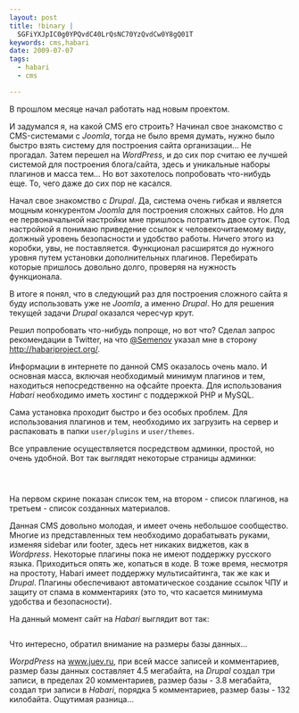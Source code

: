 ```yaml
--- 
layout: post
title: !binary |
  SGFiYXJpIC0g0YPQvdC40LrQsNC70YzQvdCw0Y8gQ01T
keywords: cms,habari
date: 2009-07-07
tags:
  - habari
  - cms

---
```

В прошлом месяце начал работать над новым проектом.

И задумался я, на какой CMS его строить? Начинал свое знакомство с CMS-системами с <em>Joomla</em>, тогда не было время думать, нужно было быстро взять систему для построения сайта организации... Не прогадал. Затем перешел на <em>WordPress</em>, и до сих пор считаю ее лучшей системой для построения блога/сайта, здесь и уникальные наборы плагинов и масса тем... Но вот захотелось попробовать что-нибудь еще. То, чего даже до сих пор не касался.

Начал свое знакомство с <em>Drupal</em>. Да, система очень гибкая и является мощным конкурентом <em>Joomla</em> для построения сложных сайтов. Но для ее первоначальной настройки мне пришлось потратить двое суток. Под настройкой я понимаю приведение ссылок к человекочитаемому виду, должный уровень безопасности и удобство работы. Ничего этого из коробки, увы, не поставляется. Функционал расширятся до нужного уровня путем установки дополнительных плагинов. Перебирать которые пришлось довольно долго, проверяя на нужность функционала.

В итоге я понял, что в следующий раз для построения сложного сайта я буду использовать уже не <em>Joomla</em>, а именно <em>Drupal</em>. Но для решения текущей задачи <em>Drupal</em> оказался чересчур крут.

Решил попробовать что-нибудь попроще, но вот что? Сделал запрос рекомендации в Twitter, на
что <a title="Владислав Семенов" href="http://twitter.com/Semenov" rel="nofollow">@Semenov</a> указал мне в сторону <span><a href="http://habariproject.org/" rel="nofollow">http://habariproject.org/</a></span>.

Информации в интернете по данной CMS оказалось очень мало. И основная масса, включая необходимый минимум плагинов и тем, находиться непосредственно на офсайте проекта. Для использования <em>Habari</em> необходимо иметь хостинг с поддержкой PHP и MySQL.

Сама установка проходит быстро и без особых проблем. Для использования плагинов и тем,
необходимо их загрузить на сервер и распаковать в папки `user/plugins` и `user/themes`.

Все управление осуществляется посредством админки, простой, но очень удобной. Вот так выглядят некоторые страницы админки:

<a href="http://static.juev.ru/2009/07/200907071012261280x1024.png"><img src="http://static.juev.ru/2009/07/200907071012261280x1024.th.png" border="0" alt="" /> </a>

<a href="http://static.juev.ru/2009/07/200907071012401280x1024.png"><img src="http://static.juev.ru/2009/07/200907071012401280x1024.th.png" border="0" alt="" /></a>

<a href="http://static.juev.ru/2009/07/200907071013061280x1024.png"><img src="http://static.juev.ru/2009/07/200907071013061280x1024.th.png" border="0" alt="" /></a>

На первом скрине показан список тем, на втором - список плагинов, на третьем - список созданных материалов.

Данная CMS довольно молодая, и имеет очень небольшое сообщество. Многие из представленных тем необходимо дорабатывать руками, изменяя sidebar или footer, здесь нет никаких виджетов, как в <em>Wordpress</em>. Некоторые плагины пока не имеют поддержку русского языка. Приходиться опять же, копаться в коде. В тоже время, несмотря на простоту, Habari имеет поддержку мультисайтинга, так же как и <em>Drupal</em>. Плагины обеспечивают автоматическое создание ссылок ЧПУ и защиту от спама в комментариях (это то, что касается минимума удобства и безопасности).

На данный момент  сайт на <em>Habari</em> выглядит вот так:

<a href="http://static.juev.ru/2009/07/200907071118571280x1024.png"><img src="http://static.juev.ru/2009/07/200907071118571280x1024.th.png" border="0" alt="" /></a>

Что интересно, обратил внимание на размеры базы данных...

<em>WorpdPress</em> на www.juev.ru, при всей массе записей и комментариев, размер базы данных составляет 4.5 мегабайта, на <em>Drupal</em> создал три записи, в пределах 20 комментариев, размер базы - 3.8 мегабайта, создал три записи в <em>Habari</em>, порядка 5 комментариев, размер базы - 132 килобайта. Ощутимая разница...
